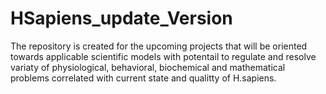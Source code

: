 # HSapiens_update_Version
The repository is created for the upcoming projects that will be oriented towards applicable scientific models with potentail to regulate and resolve variaty of physiological, behavioral, biochemical and mathematical problems correlated with current state and qualitty of H.sapiens.
